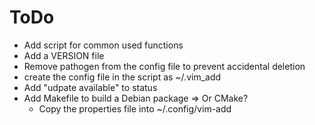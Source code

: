 ToDo
=====

* Add script for common used functions
* Add a VERSION file
* Remove pathogen from the config file to prevent accidental deletion
* create the config file in the script as ~/.vim_add
* Add "udpate available" to status
* Add Makefile to build a Debian package => Or CMake?
  * Copy the properties file into ~/.config/vim-add
